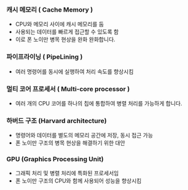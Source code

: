 ### 캐시 메모리 ( Cache Memory )
- CPU와 메모리 사이에 캐시 메모리를 둠
- 사용되는 데이터를 빠르게 접근할 수 있도록 함
- 이로 폰 노이만 병목 현상을 완화
완화합니다.
### 파이프라이닝 ( PipeLining )
- 여러 명령어를 동시에 실행하여 처리 속도를 향상시킴
### 멀티 코어 프로세서 ( Multi-core processor )
- 여러 개의 CPU 코어를 하나의 칩에 통합하여 병렬 처리를 가능하게 합니다.
### 하버드 구조 (Harvard architecture)
- 명령어와 데이터를 별도의 메모리 공간에 저장, 동시 접근 가능
- 폰 노이만 구조의 병목 현상을 해결하기 위한 대안
### GPU (Graphics Processing Unit)
- 그래픽 처리 및 병렬 처리에 특화된 프로세서임
- 폰 노이만 구조의 CPU와 함께 사용되어 성능을 향상시킴